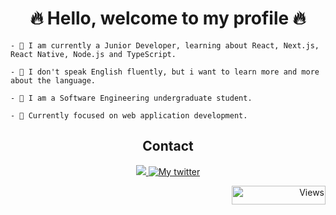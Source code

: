 <h1 align="center">🔥 Hello, welcome to my profile 🔥</h1>

```
- 🎒 I am currently a Junior Developer, learning about React, Next.js, React Native, Node.js and TypeScript.

- 🌇 I don't speak English fluently, but i want to learn more and more about the language.

- 📖 I am a Software Engineering undergraduate student.
```
```
- 🎯 Currently focused on web application development.
```


<h2 align="center">Contact</h2>

<p align="center">
   <a href="https://www.linkedin.com/in/gabriel-rodrigues-3623b2225/" target="_blank" title="My likedin">
      <img src="https://img.shields.io/badge/-LinkedIn-%230077B5?style=for-the-badge&logo=linkedin&logoColor=white" target="_blank">
   </a>
   <a href="https://twitter.com/GabrielRCodes" target="_blank">
      <img src="https://img.shields.io/badge/Twitter-1DA1F2?style=for-the-badge&logo=twitter&logoColor=white" target="_blank" title="My twitter">
   </a>
</p>

<div align="end">
   <img align="center" alt="Views" height="30" width="150" src="https://komarev.com/ghpvc/?username=GabrielRCodes&color=orange" alt="GabrielRCodes" />
</div>
